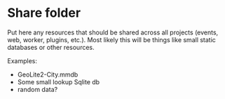 # Share folder

Put here any resources that should be shared across all projects (events, web, worker, plugins, etc.). Most likely this will be things like small static databases or other resources.

Examples:

- GeoLite2-City.mmdb
- Some small lookup Sqlite db
- random data?

